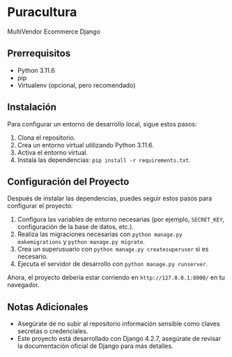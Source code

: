 # Puracultura
MultiVendor Ecommerce Django

## Prerrequisitos

- Python 3.11.6
- pip
- Virtualenv (opcional, pero recomendado)

## Instalación

Para configurar un entorno de desarrollo local, sigue estos pasos:

1. Clona el repositorio.
2. Crea un entorno virtual utilizando Python 3.11.6.
3. Activa el entorno virtual.
4. Instala las dependencias: `pip install -r requirements.txt`.

## Configuración del Proyecto

Después de instalar las dependencias, puedes seguir estos pasos para configurar el proyecto:

1. Configura las variables de entorno necesarias (por ejemplo, `SECRET_KEY`, configuración de la base de datos, etc.).
2. Realiza las migraciones necesarias con `python manage.py makemigrations` y `python manage.py migrate`.
3. Crea un superusuario con `python manage.py createsuperuser` si es necesario.
4. Ejecuta el servidor de desarrollo con `python manage.py runserver`.

Ahora, el proyecto debería estar corriendo en `http://127.0.0.1:8000/` en tu navegador.

## Notas Adicionales

- Asegúrate de no subir al repositorio información sensible como claves secretas o credenciales.
- Este proyecto está desarrollado con Django 4.2.7, asegúrate de revisar la documentación oficial de Django para más detalles.
